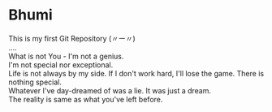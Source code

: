 # Bhumi
This is my first Git Repository (〃ー〃)
<br>
....
<br>
What is not You - I'm not a genius.
<br>
 I'm not special nor exceptional.
 <br>
 Life is not always by my side. If I don't work hard, I'll lose the game. There is nothing special.
 <br>
Whatever I've day-dreamed of was a lie. It was just a dream. 
<br>
The reality is same as what you've left before.
